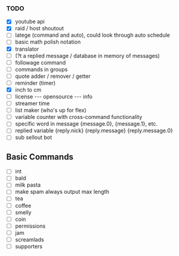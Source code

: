 ### TODO

- [x] youtube api
- [x] raid / host shoutout
- [ ] latege (command and auto), could look through auto schedule
- [ ] basic math polish notation
- [x] translator
- [ ] (?t a replied message / database in memory of messages)
- [ ] followage command
- [ ] commands in groups
- [ ] quote adder / remover / getter
- [ ] reminder (timer)
- [x] inch to cm
- [ ] license --- opensource --- info
- [ ] streamer time
- [ ] list maker (who's up for flex)
- [ ] variable counter with cross-command functionality
- [ ] specific word in message {message.0}, {message.1}, etc.
- [ ] replied variable {reply.nick} {reply.message} {reply.message.0}
- [ ] sub sellout bot

## Basic Commands
- [ ] int
- [ ] bald
- [ ] milk pasta
- [ ] make spam always output max length
- [ ] tea
- [ ] coffee
- [ ] smelly
- [ ] coin
- [ ] permissions
- [ ] jam
- [ ] screamlads
- [ ] supporters
